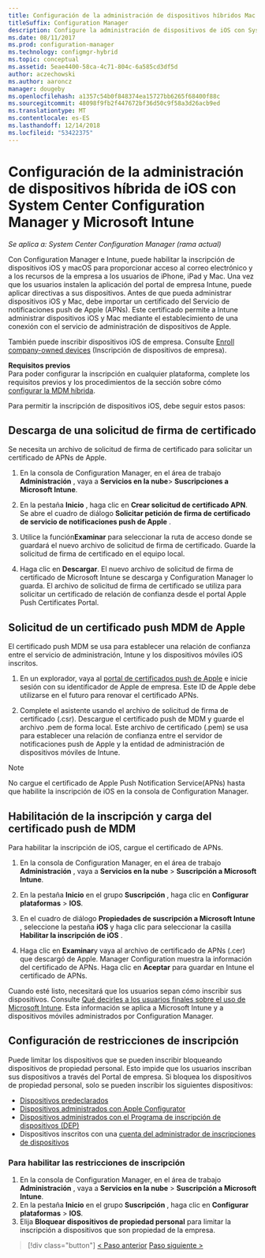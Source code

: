 ```yaml
---
title: Configuración de la administración de dispositivos híbridos Mac e iOS con Microsoft Intune
titleSuffix: Configuration Manager
description: Configure la administración de dispositivos de iOS con System Center Configuration Manager y Microsoft Intune.
ms.date: 08/11/2017
ms.prod: configuration-manager
ms.technology: configmgr-hybrid
ms.topic: conceptual
ms.assetid: 5eae4400-58ca-4c71-804c-6a585cd3df5d
author: aczechowski
ms.author: aaroncz
manager: dougeby
ms.openlocfilehash: a1357c54b0f848374ea15727bb6265f68400f88c
ms.sourcegitcommit: 48098f9fb2f447672bf36d50c9f58a3d26acb9ed
ms.translationtype: MT
ms.contentlocale: es-ES
ms.lasthandoff: 12/14/2018
ms.locfileid: "53422375"
---
```

# <a name="set-up-ios-hybrid-device-management-with-system-center-configuration-manager-and-microsoft-intune"></a>Configuración de la administración de dispositivos híbrida de iOS con System Center Configuration Manager y Microsoft Intune

*Se aplica a: System Center Configuration Manager (rama actual)*

Con Configuration Manager e Intune, puede habilitar la inscripción de dispositivos iOS y macOS para proporcionar acceso al correo electrónico y a los recursos de la empresa a los usuarios de iPhone, iPad y Mac. Una vez que los usuarios instalen la aplicación del portal de empresa Intune, puede aplicar directivas a sus dispositivos. Antes de que pueda administrar dispositivos iOS y Mac, debe importar un certificado del Servicio de notificaciones push de Apple (APNs). Este certificado permite a Intune administrar dispositivos iOS y Mac mediante el establecimiento de una conexión con el servicio de administración de dispositivos de Apple.  

 También puede inscribir dispositivos iOS de empresa.  Consulte [Enroll company-owned devices](enroll-company-owned-devices.md) (Inscripción de dispositivos de empresa).  

**Requisitos previos**<br>
Para poder configurar la inscripción en cualquier plataforma, complete los requisitos previos y los procedimientos de la sección sobre cómo [configurar la MDM híbrida](setup-hybrid-mdm.md).

Para permitir la inscripción de dispositivos iOS, debe seguir estos pasos:  

## <a name="download-a-certificate-signing-request"></a>Descarga de una solicitud de firma de certificado
Se necesita un archivo de solicitud de firma de certificado para solicitar un certificado de APNs de Apple.  

1.  En la consola de Configuration Manager, en el área de trabajo **Administración** , vaya a **Servicios en la nube**> **Suscripciones a Microsoft Intune**.  

2.  En la pestaña **Inicio** , haga clic en **Crear solicitud de certificado APN**. Se abre el cuadro de diálogo **Solicitar petición de firma de certificado de servicio de notificaciones push de Apple** .  

3.  Utilice la función**Examinar** para seleccionar la ruta de acceso donde se guardará el nuevo archivo de solicitud de firma de certificado. Guarde la solicitud de firma de certificado en el equipo local.  

4.  Haga clic en **Descargar**. El nuevo archivo de solicitud de firma de certificado de Microsoft Intune se descarga y Configuration Manager lo guarda. El archivo de solicitud de firma de certificado se utiliza para solicitar un certificado de relación de confianza desde el portal Apple Push Certificates Portal.  

## <a name="request-an-mdm-push-certificate-from-apple"></a>Solicitud de un certificado push MDM de Apple
El certificado push MDM se usa para establecer una relación de confianza entre el servicio de administración, Intune y los dispositivos móviles iOS inscritos.  

1.  En un explorador, vaya al [portal de certificados push de Apple](http://go.microsoft.com/fwlink/?LinkId=269844) e inicie sesión con su identificador de Apple de empresa. Este ID de Apple debe utilizarse en el futuro para renovar el certificado APNs.  

2.  Complete el asistente usando el archivo de solicitud de firma de certificado (.csr). Descargue el certificado push de MDM y guarde el archivo .pem de forma local. Este archivo de certificado (.pem) se usa para establecer una relación de confianza entre el servidor de notificaciones push de Apple y la entidad de administración de dispositivos móviles de Intune.  

> [!NOTE]  
>  No cargue el certificado de Apple Push Notification Service(APNs) hasta que habilite la inscripción de iOS en la consola de Configuration Manager.  

## <a name="enable-enrollment-and-upload-the-mdm-push-certificate"></a>Habilitación de la inscripción y carga del certificado push de MDM
Para habilitar la inscripción de iOS, cargue el certificado de APNs.  

1.  En la consola de Configuration Manager, en el área de trabajo **Administración** , vaya a **Servicios en la nube** > **Suscripción a Microsoft Intune**.  

2.  En la pestaña **Inicio** en el grupo **Suscripción** , haga clic en **Configurar plataformas** > **IOS**.  

3.  En el cuadro de diálogo **Propiedades de suscripción a Microsoft Intune** , seleccione la pestaña **iOS** y haga clic para seleccionar la casilla **Habilitar la inscripción de iOS** .  
4.  Haga clic en **Examinar**y vaya al archivo de certificado de APNs (.cer) que descargó de Apple. Manager Configuration muestra la información del certificado de APNs. Haga clic en **Aceptar** para guardar en Intune el certificado de APNs.  

Cuando esté listo, necesitará que los usuarios sepan cómo inscribir sus dispositivos. Consulte [Qué decirles a los usuarios finales sobre el uso de Microsoft Intune](https://docs.microsoft.com/intune/end-user-educate). Esta información se aplica a Microsoft Intune y a dispositivos móviles administrados por Configuration Manager.

## <a name="configure-enrollment-restrictions"></a>Configuración de restricciones de inscripción

Puede limitar los dispositivos que se pueden inscribir bloqueando dispositivos de propiedad personal. Esto impide que los usuarios inscriban sus dispositivos a través del Portal de empresa. Si bloquea los dispositivos de propiedad personal, solo se pueden inscribir los siguientes dispositivos:
- [Dispositivos predeclarados](predeclare-devices-with-hardware-id.md)
- [Dispositivos administrados con Apple Configurator](ios-hybrid-enrollment-using-apple-configurator.md)
- [Dispositivos administrados con el Programa de inscripción de dispositivos (DEP)](ios-device-enrollment-program-for-hybrid.md)
- Dispositivos inscritos con una [cuenta del administrador de inscripciones de dispositivos](enroll-devices-with-device-enrollment-manager.md)

### <a name="to-enable-enrollment-restrictions"></a>Para habilitar las restricciones de inscripción
1.  En la consola de Configuration Manager, en el área de trabajo **Administración** , vaya a **Servicios en la nube** > **Suscripción a Microsoft Intune**.
2.  En la pestaña **Inicio** en el grupo **Suscripción** , haga clic en **Configurar plataformas** > **IOS**.
3.  Elija **Bloquear dispositivos de propiedad personal** para limitar la inscripción a dispositivos que son propiedad de la empresa.

> [!div class="button"]
> [< Paso anterior](create-service-connection-point.md)  [Paso siguiente >](set-up-additional-management.md)
